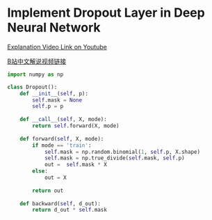 # Implement Dropout Layer in Deep Neural Network

[Explanation Video Link on Youtube](https://youtu.be/ljgbtQwIP8I)

[B站中文解说视频链接](https://www.bilibili.com/video/BV1au411d7eo?share\_source=copy\_web)

```python
import numpy as np

class Dropout():
    def __init__(self, p):
        self.mask = None
        self.p = p
    
    def __call__(self, X, mode):
        return self.forward(X, mode)
    
    def forward(self, X, mode):
        if mode == 'train':
            self.mask = np.random.binomial(1, self.p, X.shape)
            self.mask = np.true_divide(self.mask, self.p)
            out =  self.mask * X
        else:
            out = X
     
        return out
    
    def backward(self, d_out):
        return d_out * self.mask
```
